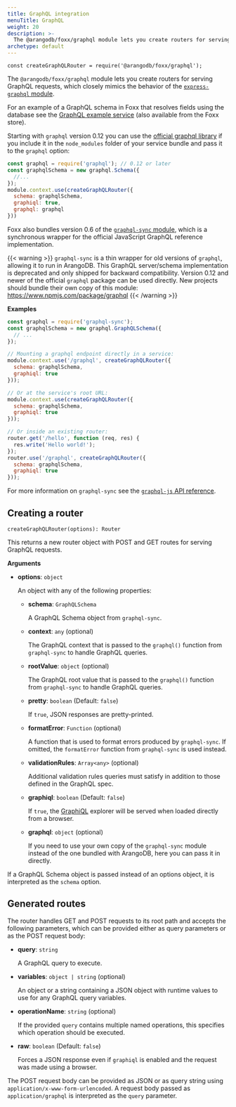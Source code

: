 ```yaml
---
title: GraphQL integration
menuTitle: GraphQL
weight: 20
description: >-
  The @arangodb/foxx/graphql module lets you create routers for serving GraphQL requests
archetype: default
---
```

`const createGraphQLRouter = require('@arangodb/foxx/graphql');`

The `@arangodb/foxx/graphql` module lets you create routers for serving
GraphQL requests, which closely mimics the behavior of the
[`express-graphql` module](https://github.com/graphql/express-graphql).

For an example of a GraphQL schema in Foxx that resolves fields using the
database see the [GraphQL example service](https://github.com/arangodb-foxx/demo-graphql)
(also available from the Foxx store).

Starting with `graphql` version 0.12 you can use the
[official graphql library](https://github.com/graphql/graphql-js)
if you include it in the `node_modules` folder of your service bundle and pass
it to the `graphql` option:

```js
const graphql = require('graphql'); // 0.12 or later
const graphqlSchema = new graphql.Schema({
  //...
});
module.context.use(createGraphQLRouter({
  schema: graphqlSchema,
  graphiql: true,
  graphql: graphql
}))
```

Foxx also bundles version 0.6 of the
[`graphql-sync` module](https://www.npmjs.com/package/graphql-sync),
which is a synchronous wrapper for the official JavaScript GraphQL reference
implementation.

{{< warning >}}
`graphql-sync` is a thin wrapper for old versions of `graphql`, allowing it
to run in ArangoDB. This GraphQL server/schema implementation is deprecated
and only shipped for backward compatibility. Version 0.12 and newer of the
official `graphql` package can be used directly. New projects should bundle
their own copy of this module: <https://www.npmjs.com/package/graphql>
{{< /warning >}}

**Examples**

```js
const graphql = require('graphql-sync');
const graphqlSchema = new graphql.GraphQLSchema({
  // ...
});

// Mounting a graphql endpoint directly in a service:
module.context.use('/graphql', createGraphQLRouter({
  schema: graphqlSchema,
  graphiql: true
}));

// Or at the service's root URL:
module.context.use(createGraphQLRouter({
  schema: graphqlSchema,
  graphiql: true
}));

// Or inside an existing router:
router.get('/hello', function (req, res) {
  res.write('Hello world!');
});
router.use('/graphql', createGraphQLRouter({
  schema: graphqlSchema,
  graphiql: true
}));
```

For more information on `graphql-sync` see the
[`graphql-js` API reference](http://graphql.org/docs/api-reference-graphql/).

## Creating a router

`createGraphQLRouter(options): Router`

This returns a new router object with POST and GET routes for serving GraphQL requests.

**Arguments**

- **options**: `object`

  An object with any of the following properties:

  - **schema**: `GraphQLSchema`

    A GraphQL Schema object from `graphql-sync`.

  - **context**: `any` (optional)

    The GraphQL context that is passed to the `graphql()` function from
    `graphql-sync` to handle GraphQL queries.

  - **rootValue**: `object` (optional)

    The GraphQL root value that is passed to the `graphql()` function
    from `graphql-sync` to handle GraphQL queries.

  - **pretty**: `boolean` (Default: `false`)

    If `true`, JSON responses are pretty-printed.

  - **formatError**: `Function` (optional)

    A function that is used to format errors produced by `graphql-sync`.
    If omitted, the `formatError` function from `graphql-sync` is used instead.

  - **validationRules**: `Array<any>` (optional)

    Additional validation rules queries must satisfy in addition to those
    defined in the GraphQL spec.

  - **graphiql**: `boolean` (Default: `false`)

    If `true`, the [GraphiQL](https://github.com/graphql/graphiql) explorer
    will be served when loaded directly from a browser.

  - **graphql**: `object` (optional)

    If you need to use your own copy of the `graphql-sync` module instead of
    the one bundled with ArangoDB, here you can pass it in directly.

If a GraphQL Schema object is passed instead of an options object, it is
interpreted as the `schema` option.

## Generated routes

The router handles GET and POST requests to its root path and accepts the
following parameters, which can be provided either as query parameters or
as the POST request body:

- **query**: `string`

  A GraphQL query to execute.

- **variables**: `object | string` (optional)

  An object or a string containing a JSON object with runtime values to use
  for any GraphQL query variables.

- **operationName**: `string` (optional)

  If the provided `query` contains multiple named operations, this specifies
  which operation should be executed.

- **raw**: `boolean` (Default: `false`)

  Forces a JSON response even if `graphiql` is enabled and the request was
  made using a browser.

The POST request body can be provided as JSON or as query string using
`application/x-www-form-urlencoded`. A request body passed as
`application/graphql` is interpreted as the `query` parameter.
